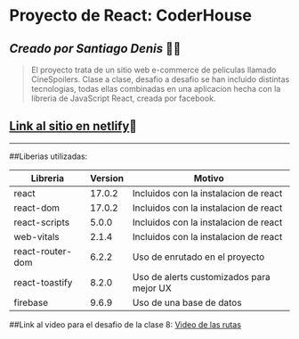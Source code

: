 # Proyecto de React: CoderHouse

## _Creado por Santiago Denis_ :man_technologist:

>  El proyecto trata de un sitio web e-commerce de peliculas
>  llamado CineSpoilers. Clase a clase, desafio a desafio se han
>  incluido distintas tecnologias, todas ellas combinadas
>  en una aplicacion hecha con la libreria de JavaScript
>  React, creada por facebook.

## [Link al sitio en netlify](https://cinespoilers.netlify.app):rocket:
---

##Liberias utilizadas:

| Libreria | Version | Motivo |
| ------ | ------ | ------ |
| react | 17.0.2 | Incluidos con la instalacion de react |
| react-dom | 17.0.2 | Incluidos con la instalacion de react |
| react-scripts | 5.0.0 | Incluidos con la instalacion de react |
| web-vitals | 2.1.4 | Incluidos con la instalacion de react |
| react-router-dom | 6.2.2 | Uso de enrutado en el proyecto |
| react-toastify | 8.2.0 | Uso de alerts customizados para mejor UX |
| firebase | 9.6.9 | Uso de una base de datos |

##Link al video para el desafio de la clase 8:
[Video de las rutas](https://drive.google.com/drive/folders/1gE4Y0esRikaA0RRFezRWoobOBQhoXRkU?usp=sharing)